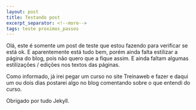```yaml
---
layout: post
title: Testando post
excerpt_separator: <!--more-->
tags: teste proximos_passos
---
```


Olá, este é somente um post de teste que estou fazendo para verificar se está ok.<!--more--> E aparentemente está tudo bem, porém ainda falta estilizar a página do blog, pois não quero que a fique assim. E ainda faltam algumas estilizações / edições nos textos das páginas.

Como informado, já irei pegar um curso no site Treinaweb e fazer e daqui um ou dois dias postarei algo no blog comentando sobre o que entendi do curso.

Obrigado por tudo Jekyll.